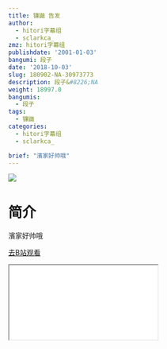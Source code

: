 ```yaml
---
title: 镰鼬 告发
author:
  - hitori字幕组
  - sclarkca_
zmz: hitori字幕组
publishdate: '2001-01-03'
bangumi: 段子
date: '2018-10-03'
slug: 180902-NA-30973773
description: 段子&#8226;NA
weight: 18997.0
bangumis:
  - 段子
tags:
  - 镰鼬
categories:
  - hitori字幕组
  - sclarkca_

brief: "濱家好帅哦"
---
```

![](https://i.imgur.com/ZjsWOht.jpg)
# 简介  
濱家好帅哦  

[去B站观看](https://www.bilibili.com/video/av30973773/)
<div class ="resp-container"><iframe class="testiframe" src="//player.bilibili.com/player.html?aid=30973773"", scrolling="no", allowfullscreen="true" > </iframe></div> 
